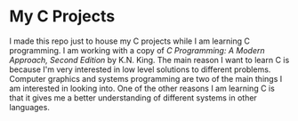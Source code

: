 # My C Projects
I made this repo just to house my C projects while I am learning C programming.
I am working with a copy of *C Programming: A Modern Approach, Second Edition* by K.N. King.
The main reason I want to learn C is because I'm very interested in low level solutions to different problems. Computer graphics and systems programming are two of the main things I am interested in looking into. One of the other reasons I am learning C is that it gives me a better understanding of different systems in other languages.
